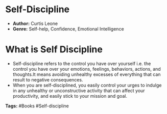 # Self-Discipline
- **Author:** Curtis Leone
- **Genre:** Self-help, Confidence, Emotional Intelligence

# What is Self Discipline
- Self-discipline refers to the control you have over yourself i.e. the control you have over your emotions, feelings, behaviors, actions, and thoughts.It means avoiding unhealthy excesses of everything that can result to negative consequences.
- When you are self-disciplined, you easily control your urges to indulge in any unhealthy or unconstructive activity that can affect your productivity, and easily stick to your mission and goal.

**Tags:** #Books #Self-discipline
